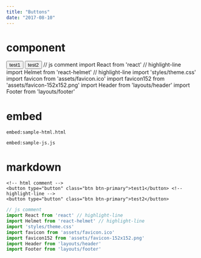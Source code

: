```yaml
---
title: "Buttons"
date: "2017-08-10"
---
```


# component

<demo lang="markup">
<!-- html comment -->
<button type="button" class="btn btn-primary">test1</button> <!-- highlight-line -->
<button type="button" class="btn btn-primary">test2</button>
</demo>

<demo lang="js">
// js comment
import React from 'react' // highlight-line
import Helmet from 'react-helmet' // highlight-line
import 'styles/theme.css'
import favicon from 'assets/favicon.ico'
import favicon152 from 'assets/favicon-152x152.png'
import Header from 'layouts/header'
import Footer from 'layouts/footer'
</demo>

# embed

`embed:sample-html.html`

`embed:sample-js.js`

# markdown

```markup
<!-- html comment -->
<button type="button" class="btn btn-primary">test1</button> <!-- highlight-line -->
<button type="button" class="btn btn-primary">test2</button>
```

```js
// js comment
import React from 'react' // highlight-line
import Helmet from 'react-helmet' // highlight-line
import 'styles/theme.css'
import favicon from 'assets/favicon.ico'
import favicon152 from 'assets/favicon-152x152.png'
import Header from 'layouts/header'
import Footer from 'layouts/footer'
``` 
